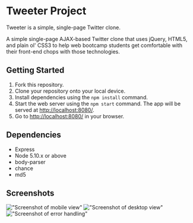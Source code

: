 # Tweeter Project

Tweeter is a simple, single-page Twitter clone.

A simple single-page AJAX-based Twitter clone that uses jQuery, HTML5, and plain ol' CSS3 to help web bootcamp students get comfortable with their front-end chops with those technologies. 

## Getting Started

1. Fork this repository.
2. Clone your repository onto your local device.
3. Install dependencies using the `npm install` command.
3. Start the web server using the `npm start` command. The app will be served at <http://localhost:8080/>.
4. Go to <http://localhost:8080/> in your browser.

## Dependencies

- Express
- Node 5.10.x or above
- body-parser
- chance
- md5

## Screenshots
!["Screenshot of mobile view"](URL)
!["Screenshot of desktop view"](URL)
!["Screenshot of error handling"](URL)

